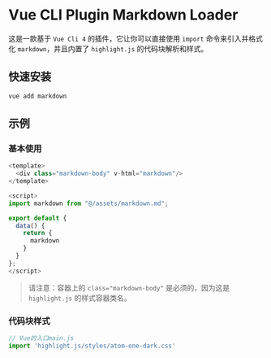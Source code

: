 # Vue CLI Plugin Markdown Loader

这是一款基于 `Vue Cli 4` 的插件，它让你可以直接使用 `import` 命令来引入并格式化 `markdown`，并且内置了 `highlight.js` 的代码块解析和样式。

## 快速安装

```bash
vue add markdown
```

## 示例

### 基本使用
```javascript
<template>
  <div class="markdown-body" v-html="markdown"/>
</template>

<script>
import markdown from "@/assets/markdown.md";

export default {
  data() {
    return {
      markdown
    }
  }
};
</script>
```

>请注意：容器上的 `class="markdown-body"` 是必须的，因为这是 `highlight.js` 的样式容器类名。

### 代码块样式

```javascript
// Vue的入口main.js
import 'highlight.js/styles/atom-one-dark.css'
```